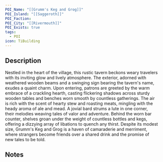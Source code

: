 ```yaml
---
POI_Name: "[[Grumm's Keg and Grog]]"
POI_Island: "[[Saggeroth]]"
POI_Faction: 
POI_City: "[[Rivermouth]]"
POI_Exists: true
tags:
  - POI
icon: TiBuilding
---
```

## Description
Nestled in the heart of the village, this rustic tavern beckons weary travelers with its inviting glow and lively atmosphere. The exterior, adorned with weathered wooden beams and a swinging sign bearing the tavern's name, exudes a quaint charm. Upon entering, patrons are greeted by the warm embrace of a crackling hearth, casting flickering shadows across sturdy wooden tables and benches worn smooth by countless gatherings. The air is rich with the scent of hearty stew and roasting meats, mingling with the heady aroma of ale and mead. A jovial bard strums a lute in one corner, their melodies weaving tales of valor and adventure. Behind the worn bar counter, shelves groan under the weight of countless bottles and kegs, offering a dizzying array of libations to quench any thirst. Despite its modest size, Grumm's Keg and Grog is a haven of camaraderie and merriment, where strangers become friends over a shared drink and the promise of new tales to be told.


## Notes



